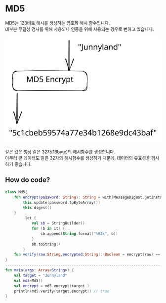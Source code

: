 # MD5

MD5는 128비트 해시를 생성하는 암호화 해시 함수입니다.\
대부분 무결성 검사를 위해 사용되다 인증을 위해 사용되는 경우로 변하고 있습니다.

<img src="../../../.gitbook/assets/file.excalidraw (18).svg" alt="" class="gitbook-drawing">

같은 값은 항상 같은 32자(16byte)의 해시함수를 생성합니다. \
아무리 큰 데이터도 같은 32자의 해시함수를 생성하기 때문에, 데이터의 유효성을 검사하기 좋습니다.

## How do code?

```kotlin
class Md5{ 
    fun encrypt(password: String): String = with(MessageDigest.getInstance("MD5")){
        this.update(password.toByteArray())
        this.digest()
    }
        .let {
            val sb = StringBuilder()
            for (b in it) {
                sb.append(String.format("%02x", b))
            }
            sb.toString()
        }
    fun verify(raw:String,encrypted:String): Boolean = encrypt(raw) == encrypted
}
-------------------------------------------------------------------------------------
fun main(args: Array<String>) {
    val target = "Junnyland"
    val md5=Md5()
    val encrypt = md5.encrypt(target )
    println(md5.verify(target,encrypt)) // true
}
```


